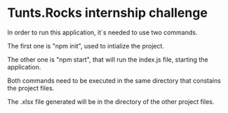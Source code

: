 # Tunts.Rocks internship challenge 

In order to run this application, it`s needed to use two commands.

The first one is "npm init", used to intialize the project.

The other one is "npm start", that will run the index.js file, starting the application.

Both commands need to be executed in the same directory that constains the project files. 

The .xlsx file generated will be in the directory of the other project files.